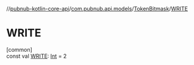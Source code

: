 //[pubnub-kotlin-core-api](../../../index.md)/[com.pubnub.api.models](../index.md)/[TokenBitmask](index.md)/[WRITE](-w-r-i-t-e.md)

# WRITE

[common]\
const val [WRITE](-w-r-i-t-e.md): [Int](https://kotlinlang.org/api/core/kotlin-stdlib/kotlin/-int/index.html) = 2
